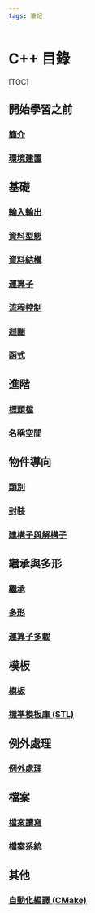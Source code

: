 ```yaml
---
tags: 筆記
---
```


# C++ 目錄

[TOC]

## 開始學習之前

### [簡介](簡介.md)

### [環境建置](環境建置.md)

## 基礎

### [輸入輸出](基礎/輸入輸出.md)

### [資料型態](基礎/資料型態.md)

### [資料結構](基礎/資料結構.md)

### [運算子](基礎/運算子.md)

### [流程控制](基礎/流程控制.md)

### [迴圈](基礎/迴圈.md)

### [函式](基礎/函式.md)

## 進階

### [標頭檔](進階/標頭檔.md)

### [名稱空間](進階/名稱空間.md)

## 物件導向

### [類別](物件導向/類別.md)

### [封裝](物件導向/封裝.md)

### [建構子與解構子](物件導向/建構子與解構子.md)

## 繼承與多形

### [繼承](繼承與多型/繼承.md)

### [多形](繼承與多型/多形.md)

### [運算子多載](繼承與多形/運算子多載.md)

## 模板

### [模板](模板/模板.md)

### [標準模板庫 (STL)](標準模板庫/標準模板庫.md)

## 例外處理

### [例外處理](例外處理/例外處理.md)

## 檔案

### [檔案讀寫](檔案/檔案讀寫.md)

### [檔案系統](檔案/檔案系統.md)

## 其他

### [自動化編譯 (CMake)](自動化編譯.md)
